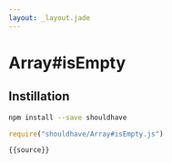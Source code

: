 ```yaml
---
layout: _layout.jade
---
```


# Array#isEmpty

## Instillation

```sh
npm install --save shouldhave
```

```js
require("shouldhave/Array#isEmpty.js")
```

```js
{{source}}
```